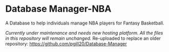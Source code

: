 # Database Manager-NBA

A Database to help individuals manage NBA players for Fantasy Basketball.

*Currently under maintenance and needs new hosting platform. All the files in this repository will remain unchanged.*
Re-uploaded to replace an older repository: https://github.com/pgill20/Database-Manager






